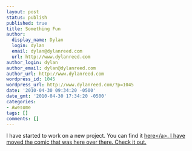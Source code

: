 ```yaml
---
layout: post
status: publish
published: true
title: Something Fun
author:
  display_name: Dylan
  login: dylan
  email: dylan@dylanreed.com
  url: http://www.dylanreed.com
author_login: dylan
author_email: dylan@dylanreed.com
author_url: http://www.dylanreed.com
wordpress_id: 1045
wordpress_url: http://www.dylanreed.com/?p=1045
date: '2010-04-30 09:34:20 -0500'
date_gmt: '2010-04-30 17:34:20 -0500'
categories:
- Awesome
tags: []
comments: []
---
```

<p>I have started to work on a new project. You can find it <a href="http:&#47;&#47;www.veggiefight.com">here<&#47;a>. I have moved the comic that was here over there. Check it out.</p>
